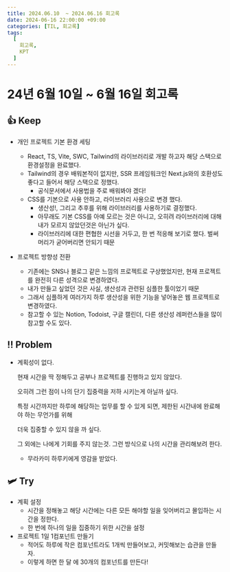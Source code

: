 ```yaml
---
title: 2024.06.10  ~ 2024.06.16 회고록
date: 2024-06-16 22:00:00 +09:00
categories: [TIL, 회고록]
tags:
  [
    회고록,
    KPT
  ]
---
```


# 24년 6월 10일 ~ 6월 16일 회고록

## 👍  Keep

- 개인 프로젝트 기본 환경 세팅
    - React, TS, Vite, SWC, Tailwind의 라이브러리로 개발 하고자 해당 스택으로 환경설정을 완료했다.
    - Tailwind의 경우 배워본적이 없지만, SSR 프레임워크인 Next.js와의 호환성도 좋다고 들어서 해당 스택으로 정했다.
        - 공식문서에서 사용법을 주로 배워봐야 겠다!
    - CSS를 기본으로 사용 안하고, 라이브러리 사용으로 변경 했다.
        - 생산성!, 그리고 추후를 위해 라이브러리를 사용하기로 결정했다.
        - 아무래도 기본 CSS를 아예 모르는 것은 아니고, 오히려 라이브러리에 대해 내가 모르지 않았던것은 아닌가 싶다.
        - 라이브러리에 대한 편협한 시선을 거두고, 한 번 적응해 보기로 했다. 벌써 머리가 굳어버리면 안되기 때문
    
- 프로젝트 방향성 전환
    - 기존에는 SNS나 블로그 같은 느낌의 프로젝트로 구상했었지만, 현재 프로젝트를 완전히 다른 성격으로 변경하였다.
    - 내가 만들고 싶었던 것은 사실, 생산성과 관련된 심플한 툴이었기 때문
    - 그래서 심플하게 여러가지 하루 생산성을 위한 기능을 넣어놓은 웹 프로젝트로 변경하였다.
    - 참고할 수 있는 Notion, Todoist, 구글 캘린더, 다른 생산성 레퍼런스들을 많이 참고할 수도 있다.

## ‼️ Problem

- 계획성이 없다.
    
    현재 시간을 딱 정해두고 공부나 프로젝트를 진행하고 있지 않았다.
    
    오히려 그런 점이 나의 단기 집중력을 저하 시키는게 아닐까 싶다.
    
    특정 시간까지만 하루에 해당하는 업무를 할 수 있게 되면, 제한된 시간내에 완료해야 하는 무언가를 위해 
    
    더욱 집중할 수 있지 않을 까 싶다.
    
    그 외에는 나에게 기회를 주지 않는것. 그런 방식으로 나의 시간을 관리해보려 한다.
    
    - 무라카미 하루키에게 영감을 받았다.

## 🛩️ Try

- 계획 설정
    - 시간을 정해놓고 해당 시간에는 다른 모든 해야할 일을 잊어버리고 몰입하는 시간을 정한다.
    - 한 번에 하나의 일을 집중하기 위한 시간을 설정
- 프로젝트 1일 1컴포넌트 만들기
    - 적어도 하루에 작은 컴포넌트라도 1개씩 만들어보고, 커밋해보는 습관을 만들자.
    - 이렇게 하면 한 달 에 30개의 컴포넌트를 만든다!